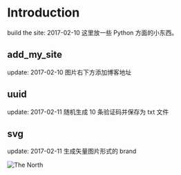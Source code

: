 # Introduction
build the site: 2017-02-10
这里放一些 Python 方面的小东西。

## add_my_site
update: 2017-02-10
图片右下方添加博客地址

## uuid
update: 2017-02-11
随机生成 10 条验证码并保存为 txt 文件

## svg
update: 2017-02-11
生成矢量图片形式的 brand

![The North](https://cl.ly/3E2J413r2s1T/idea1.svg)